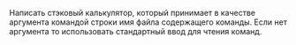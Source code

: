 Написать стэковый калькулятор, который принимает в качестве аргумента командой строки имя
файла содержащего команды. Если нет аргумента то использовать стандартный ввод для чтения
команд.

